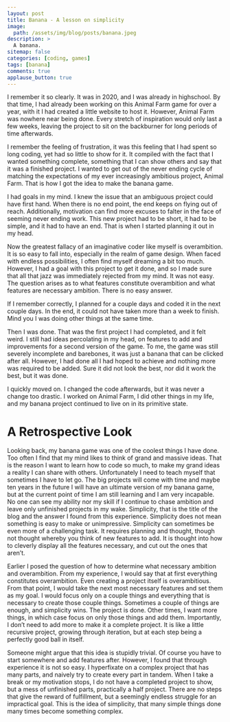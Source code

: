 ```yaml
---
layout: post
title: Banana - A lesson on simplicity
image:
  path: /assets/img/blog/posts/banana.jpeg
description: >
  A banana.
sitemap: false
categories: [coding, games]
tags: [banana]
comments: true
applause_button: true
---
```


I remember it so clearly. It was in 2020, and I was already in highschool. By that time, I had already been working on this Animal Farm game for over a year, with it I had created a little website to host it. However, Animal Farm was nowhere near being done. Every stretch of inspiration would only last a few weeks, leaving the project to sit on the backburner for long periods of time afterwards.

I remember the feeling of frustration, it was this feeling that I had spent so long coding, yet had so little to show for it. It compiled with the fact that I wanted something complete, something that I can show others and say that it was a finished project. I wanted to get out of the never ending cycle of matching the expectations of my ever increasingly ambitious project, Animal Farm. That is how I got the idea to make the banana game.

I had goals in my mind. I knew the issue that an ambiguous project could have first hand. When there is no end point, the end keeps on flying out of reach. Additionally, motivation can find more excuses to falter in the face of seeming never ending work. This new project had to be short, it had to be simple, and it had to have an end. That is when I started planning it out in my head.

Now the greatest fallacy of an imaginative coder like myself is overambition. It is so easy to fall into, especially in the realm of game design. When faced with endless possibilities, I often find myself dreaming a bit too much. However, I had a goal with this project to get it done, and so I made sure that all that jazz was immediately rejected from my mind. It was not easy. The question arises as to what features constitute overambition and what features are necessary ambition. There is no easy answer.

If I remember correctly, I planned for a couple days and coded it in the next couple days. In the end, it could not have taken more than a week to finish. Mind you I was doing other things at the same time.

Then I was done. That was the first project I had completed, and it felt weird. I still had ideas percolating in my head, on features to add and improvements for a second version of the game. To me, the game was still severely incomplete and barebones, it was just a banana that can be clicked after all. However, I had done all I had hoped to achieve and nothing more was required to be added. Sure it did not look the best, nor did it work the best, but it was done.

I quickly moved on. I changed the code afterwards, but it was never a change too drastic. I worked on Animal Farm, I did other things in my life, and my banana project continued to live on in its primitive state.

# A Retrospective Look

Looking back, my banana game was one of the coolest things I have done. Too often I find that my mind likes to think of grand and massive ideas. That is the reason I want to learn how to code so much, to make my grand ideas a reality I can share with others. Unfortunately I need to teach myself that sometimes I have to let go. The big projects will come with time and maybe ten years in the future I will have an ultimate version of my banana game, but at the current point of time I am still learning and I am very incapable. No one can see my ability nor my skill if I continue to chase ambition and leave only unfinished projects in my wake.
Simplicity, that is the title of the blog and the answer I found from this experience. Simplicity does not mean something is easy to make or unimpressive. Simplicity can sometimes be even more of a challenging task. It requires planning and thought, though not thought whereby you think of new features to add. It is thought into how to cleverly display all the features necessary, and cut out the ones that aren’t.

Earlier I posed the question of how to determine what necessary ambition and overambition. From my experience, I would say that at first everything constitutes overambition. Even creating a project itself is overambitious. From that point, I would take the next most necessary features and set them as my goal. I would focus only on a couple things and everything that is necessary to create those couple things. Sometimes a couple of things are enough, and simplicity wins. The project is done. Other times, I want more things, in which case focus on only those things and add them. Importantly, I don’t need to add more to make it a complete project. It is like a little recursive project, growing through iteration, but at each step being a perfectly good ball in itself.

Someone might argue that this idea is stupidly trivial. Of course you have to start somewhere and add features after. However, I found that through experience it is not so easy. I hyperfixate on a complex project that has many parts, and naively try to create every part in tandem. When I take a break or my motivation stops, I do not have a completed project to show, but a mess of unfinished parts, practically a half project. There are no steps that give the reward of fulfillment, but a seemingly endless struggle for an impractical goal. This is the idea of simplicity, that many simple things done many times become something complex.

